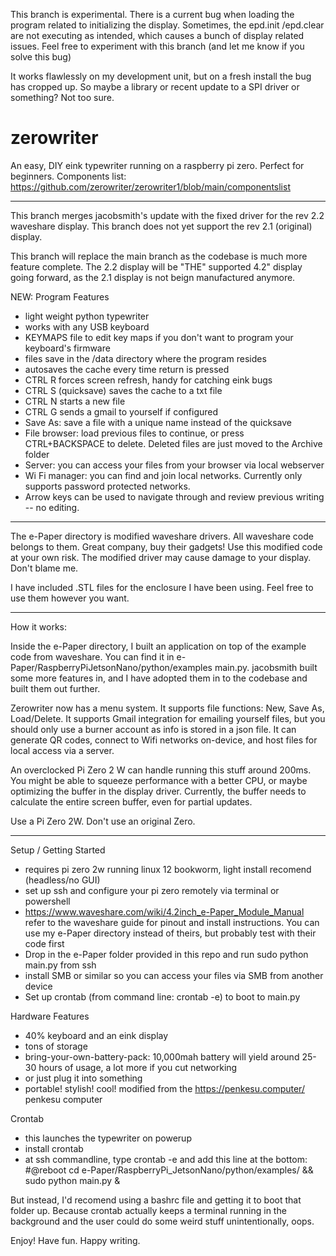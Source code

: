 This branch is experimental. There is a current bug when loading the program related to initializing the display. Sometimes, the epd.init /epd.clear are not executing as intended, which causes a bunch of display related issues.
Feel free to experiment with this branch (and let me know if you solve this bug)

It works flawlessly on my development unit, but on a fresh install the bug has cropped up. So maybe a library or recent update to a SPI driver or something? Not too sure.



# zerowriter

An easy, DIY eink typewriter running on a raspberry pi zero. Perfect for beginners.
Components list: https://github.com/zerowriter/zerowriter1/blob/main/componentslist

----------
This branch merges jacobsmith's update with the fixed driver for the rev 2.2 waveshare display. This branch does not yet support the rev 2.1 (original) display.

This branch will replace the main branch as the codebase is much more feature complete. The 2.2 display will be "THE" supported 4.2" display going forward, as the 2.1 display is not beign manufactured anymore.

NEW: Program Features
- light weight python typewriter
- works with any USB keyboard
- KEYMAPS file  to edit key maps if you don't want to program your keyboard's firmware
- files save in the /data directory where the program resides
- autosaves the cache every time return is pressed
- CTRL R forces screen refresh, handy for catching eink bugs
- CTRL S (quicksave) saves the cache to a txt file
- CTRL N starts a new file
- CTRL G sends a gmail to yourself if configured
- Save As: save a file with a unique name instead of the quicksave
- File browser: load previous files to continue, or press CTRL+BACKSPACE to delete. Deleted files are just moved to the Archive folder 
- Server: you can access your files from your browser via local webserver
- Wi Fi manager: you can find and join local networks. Currently only supports password protected networks.
- Arrow keys can be used to navigate through and review previous writing -- no editing.

----------
 
The e-Paper directory is modified waveshare drivers. All waveshare code belongs to them. Great company, buy their gadgets! Use this modified code at your own risk. The modified driver may cause damage to your display. Don't blame me.

I have included .STL files for the enclosure I have been using. Feel free to use them however you want.

----------

How it works:

Inside the e-Paper directory, I built an application on top of the example code from waveshare. You can find it in e-Paper/RaspberryPiJetsonNano/python/examples main.py. jacobsmith built some more features in, and I have adopted them in to the codebase and built them out further.

Zerowriter now has a menu system. It supports file functions: New, Save As, Load/Delete. It supports Gmail integration for emailing yourself files, but you should only use a burner account as info is stored in a json file. It can generate QR codes, connect to Wifi networks on-device, and host files for local access via a server.

An overclocked Pi Zero 2 W can handle running this stuff around 200ms. You might be able to squeeze performance with a better CPU, or maybe optimizing the buffer in the display driver. Currently, the buffer needs to calculate the entire screen buffer, even for partial updates.

Use a Pi Zero 2W. Don't use an original Zero.

----------

Setup / Getting Started
- requires pi zero 2w running linux 12 bookworm, light install recomend (headless/no GUI)
- set up ssh and configure your pi zero remotely via terminal or powershell
- https://www.waveshare.com/wiki/4.2inch_e-Paper_Module_Manual refer to the waveshare guide for pinout and install instructions. You can use my e-Paper directory instead of theirs, but probably test with their code first
- Drop in the e-Paper folder provided in this repo and run sudo python main.py from ssh
- install SMB or similar so you can access your files via SMB from another device
- Set up crontab (from command line: crontab -e) to boot to main.py

Hardware Features
- 40% keyboard and an eink display
- tons of storage
- bring-your-own-battery-pack: 10,000mah battery will yield around 25-30 hours of usage, a lot more if you cut networking
- or just plug it into something
- portable! stylish! cool! modified from the https://penkesu.computer/ penkesu computer

Crontab
  - this launches the typewriter on powerup
  - install crontab
  - at ssh commandline, type crontab -e and add this line at the bottom:
  #@reboot cd e-Paper/RaspberryPi_JetsonNano/python/examples/ && sudo python main.py &

But instead, I'd recomend using a bashrc file and getting it to boot that folder up. Because crontab actually keeps a terminal running in the background and the user could do some weird stuff unintentionally, oops.

Enjoy! Have fun. Happy writing.
